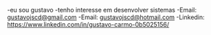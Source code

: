 -eu sou gustavo
-tenho interesse em desenvolver sistemas
-Email: gustavojscd@gmail.com
-Email: gustavojscd@hotmail.com
-Linkedin: https://www.linkedin.com/in/gustavo-carmo-0b5025156/


